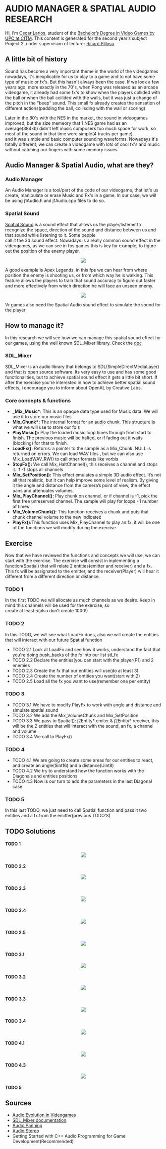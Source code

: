 # AUDIO MANAGER & SPATIAL AUDIO RESEARCH

Hi, i'm <a href="https://www.linkedin.com/in/oscar-larios-088270185/">Oscar Larios</a>, student of the [Bachelor’s Degree in Video Games by UPC at CITM](https://www.citm.upc.edu/ing/estudis/graus-videojocs/ "Link to the Degree"). This content is generated for the second year’s subject Project 2, under supervision of lecturer <a href="https://www.linkedin.com/in/ricardpillosu/">Ricard Pillosu</a>


## A little bit of history

  Sound has become a very important theme in the world of the videogames nowadays, it's inexplicable for us to play to a game and to not   have some type of music or fx's. But this hasn't always been the case.
  If we look a few years ago, more exactly in the 70's, when Pong was released as an arcade videogame, it already had some fx's to show   when the players collided with the ball or when the ball collided with the walls, but it was just a change of the pitch in the "beep"   sound. This small fx already creates the sensation of different actions(padding the ball, collisding with the wall or scoring)
  
  Later in the 80's with the NES in the market, the sound in videogames improved, but the size memeory that 1 NES game had as an      
  average(384kb) didn't left music composers too much space for work, so most of the sound in that time were simple(4 tracks per game)   
  and it was simple and basic computer sounding waveforms.
  Nowadays it's totally different, we can create a videogame with lots of cool fx's and music without catching our fingers with some 
  memory issues

## Audio Manager & Spatial Audio, what are they?

### Audio Manager

  An Audio Manager is a tool/part of the code of our videogame, that let's us create, manipulate or erase Music and Fx's in a game.
  In our case, we will be using j1Audio.h and j1Audio.cpp files to do so.
### Spatial Sound

  <a href="https://www.youtube.com/watch?v=WYdIidUIbAs">Spatial Sound</a> is a sound effect that allows us the player/listener 
  to recognize the space, direction of the sound and distance between us and that sound while listening to it. Some people   
  call it the 3d sound effect. Nowadays is a really common sound effect in the videogames, as we can see in fps games this is key for     example, to figure out the position of the enemy player.
  
   <p align="center"><img src="https://github.com/Megaoski/Audio_Manager-Spatial_Sound-Research/blob/master/docs/images/apex.jpg"></p>
   
  A good example is Apex Legends, in this fps we can hear from where position the enemy is shooting us, or from which way he is walking.
  This feature allows the players to train that sound accuracy to figure out faster and more effectively from which direction he will     face an unseen enemy.
  
   <p align="center"><img src="https://github.com/Megaoski/Audio_Manager-Spatial_Sound-Research/blob/master/docs/images/vr.png"></p>
   
  Vr games also need the Spatial Audio sound effect to simulate the sound for the player
  
## How to manage it?
  In this research we will see how we can manage this spatial sound effect for our games, using the well known SDL_Mixer library.
  Check the <a href="https://www.libsdl.org/projects/SDL_mixer/docs/SDL_mixer_frame.html">doc</a>
    
    
### SDL_Mixer
  SDL_Mixer is an audio library that belongs to SDL(SimpleDirectMediaLayer) and that is open source software. Its very easy to use and     has some good functionalities, but to achieve spatial sound effect it gets a little bit short. If after the exercise you're interested   in how to achieve better spatial sound effects, i encourage you to inform about OpenAL by Creative Labs.
### Core concepts & functions
  <ul>
  <li><strong>_Mix_Music*:</strong> This is an opaque data type used for Music data. We will use it to store our music files</li> 
    <li><strong>Mix_Chunk*:</strong>  The internal format for an audio chunk. This structure is what we will use to store our fx's</li> 
    <li><strong>PlayMusic():</strong> Play the loaded music loop times through from start to finish. The previous music will be halted, or if fading out     it waits (blocking) for that to finish.</li>
    <li><strong>LoadFx():</strong> Returns: a pointer to the sample as a Mix_Chunk. NULL is returned on errors. We can load WAV files , but we can also       use Mix_LoadWAV_RW() to call other formats like vorbis</li>
    <li><strong>StopFx(): </strong>We call  Mix_HaltChannel(), this receives a channel and stops it. If -1 stops all channels</li>
    <li><strong>Mix_SetPosition():</strong> This effect emulates a simple 3D audio effect. It’s not all that realistic, but it can help
    improve some level of realism. By giving it the angle and distance from the camera’s point
    of view, the effect pans and attenuates volumes.</li> 
    <li><strong>Mix_PlayChannel():</strong> Play chunk on channel, or if channel is -1, pick the first free unreserved channel. The sample
    will play for loops +1 number of times</li> 
    <li><strong>Mix_VolumeChunk():</strong> This function receives a chunk and puts that chunk channel volume to the new indicated</li> 
    <li><strong>PlayFx():</strong>This function uses Mix_PlayChannel to play an fx, it will be one of the functions we will modify during the   
     exercise</li>
  </ul>
  
## Exercise

Now that we have reviewed the functions and concepts we will use, we can start with the exercise. The exercise will consist in inplementing a function(Spatial) that will relate 2 entities(emitter and receiver) and a fx. This fx will be assignated to the emitter, and the receiver(Player) will hear it different from a different direction or distance.

### TODO 1

 In the first TODO we will allocate as much channels as we desire. Keep in mind this channels will be used for the exercise, so    
 create at least 5(also don't create 1000!)
     
### TODO 2

 In this TODO, we will see what LoadFx does, also we will create the entities that will interact with our future Spatial function  
 * TODO 2.1 
   Look at LoadFx and see how it works, understand the fact that you're doing push_backs of the fx into our list stl_fx
 * TODO 2.2
   Declare the entities(you can start with the player(P1) and 2 enemies
 * TODO 2.3 
   Create the fx that our entities will use(do at least 3) 
 * TODO 2.4 
   Create the number of entities you want(start with 2)
 * TODO 2.5
   Load all the fx you want to use(remember one per entity)
   
   
 ### TODO 3
  
     
  * TODO 3.1 
  We have to modify PlayFx to work with angle and distance and simulate spatial sound
  * TODO 3.2 
  We add the Mix_VolumeChunk and Mix_SetPosition
 * TODO 3.3
  We pass to Spatial(): j2Entity* emiter & j2Entity* receiver, this will be the 2 entities that will interact with the sound,     an fx, a channel and volume 
 * TODO 3.4 
We call to PlayFx() 
    
    
### TODO 4
  
  * TODO 4.1 We are going to create some areas for our entities to react, and create an angle(Sint16) and a distance(Uint8)
   * TODO 4.2 We try to understand how the function works with the Diagonals and entities positions
   * TODO 4.3 Now is our turn to add the parameters in the last Diagonal case 
    
    
  ### TODO 5
   In this last TODO, we just need to call Spatial function and pass it two entities and a fx from the emitter(previous TODO'S)
      
      
## TODO Solutions
 
  #### TODO 1
  
   <p align="center"><img src="https://github.com/Megaoski/Audio_Manager-Spatial_Sound-Research/blob/master/docs/images/1.PNG"></p>
  
  #### TODO 2.2
  
   <p align="center"><img src="https://github.com/Megaoski/Audio_Manager-Spatial_Sound-Research/blob/master/docs/images/2.2.PNG"></p>
  
  #### TODO 2.3
  
  <p align="center"><img src="https://github.com/Megaoski/Audio_Manager-Spatial_Sound-Research/blob/master/docs/images/2.3.PNG"></p>
  
  #### TODO 2.4
  
 <p align="center"><img src="https://github.com/Megaoski/Audio_Manager-Spatial_Sound-Research/blob/master/docs/images/2.4.PNG"></p>
  
  #### TODO 2.5
  
  <p align="center"><img src="https://github.com/Megaoski/Audio_Manager-Spatial_Sound-Research/blob/master/docs/images/2.5.PNG"></p>
  
  #### TODO 3.1
  
 <p align="center"><img src="https://github.com/Megaoski/Audio_Manager-Spatial_Sound-Research/blob/master/docs/images/3.1.PNG"></p>
  
  #### TODO 3.2
  
  <p align="center"><img src="https://github.com/Megaoski/Audio_Manager-Spatial_Sound-Research/blob/master/docs/images/3.2.PNG"></p>
  
  #### TODO 3.3
 
  <p align="center"><img src="https://github.com/Megaoski/Audio_Manager-Spatial_Sound-Research/blob/master/docs/images/3.3.PNG"></p>
  
  #### TODO 3.4
  
  <p align="center"><img src="https://github.com/Megaoski/Audio_Manager-Spatial_Sound-Research/blob/master/docs/images/3.4.PNG"></p>
  
  #### TODO 4.1
  
<p align="center"><img src="https://github.com/Megaoski/Audio_Manager-Spatial_Sound-Research/blob/master/docs/images/4.1.PNG"></p>
  
  #### TODO 4.3
  
  <p align="center"><img src="https://github.com/Megaoski/Audio_Manager-Spatial_Sound-Research/blob/master/docs/images/4.3.PNG"></p>
  
  #### TODO 5
  
  
   
    
 ## Sources
   
   * <a href="https://www.acmi.net.au/ideas/read/evolution-audio-videogames/">Audio Evolution in Videogames</a>
   * <a href="https://www.libsdl.org/projects/SDL_mixer/docs/SDL_mixer_frame.html">SDL_Mixer documentation</a>
   * <a href="https://en.wikipedia.org/wiki/Panning_(audio)">Audio Panning</a>
   * <a href="https://en.wikipedia.org/wiki/Stereophonic_sound">Audio Stereo</a>
   * Getting Started with C++ Audio Programming for Game Development(Recommended)
  
